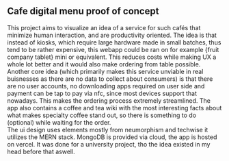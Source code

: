 ## Cafe digital menu proof of concept
This project aims to visualize an idea of a service for such cafés that minimize human interaction, and are 
productivity oriented. The idea is that instead of kiosks, which require large hardware made in small batches, 
thus tend to be rather expensive, this webapp could be ran on for example {fruit company tablet} mini or equivalent. 
This reduces costs while making UX a whole lot better and it would also make ordering from table possible. \
Another core idea (which primarily makes this service unviable in real buisnesses as there are no data to collect about consumers)
is that there are no user accounts, no downloading apps required on user side and payment can be tap to pay via nfc, since most 
devices support that nowadays. This makes the ordering process extremely streamlined. The app also contains a coffee and tea wiki 
with the most interesting facts about what makes specialty coffee stand out, so there is something to do (optional) while waiting 
for the order. \
The ui design uses elements mostly from neumorphism and techwise it utilizes the MERN stack. MongoDB is provided via cloud, the app 
is hosted on vercel. It was done for a university project, tho the idea existed in my head before that aswell.
